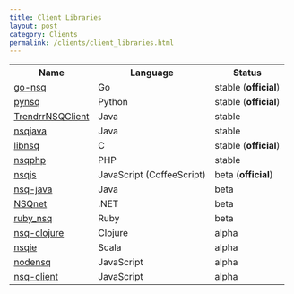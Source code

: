 ```yaml
--- 
title: Client Libraries
layout: post
category: Clients
permalink: /clients/client_libraries.html
---
```


<table class="table table-bordered">
  <tr>
    <th>Name</th>
    <th>Language</th>
    <th>Status</th>
  </tr>
  <tr class="success">
    <td><a href="https://github.com/bitly/go-nsq">go-nsq</a></td>
    <td>Go</td>
    <td>stable (<strong>official</strong>)</td>
  </tr>
  <tr class="success">
    <td><a href="https://github.com/bitly/pynsq">pynsq</a></td>
    <td>Python</td>
    <td>stable (<strong>official</strong>)</td>
  </tr>
  <tr class="success">
    <td><a href="https://github.com/dustismo/TrendrrNSQClient">TrendrrNSQClient</a></td>
    <td>Java</td>
    <td>stable</td>
  </tr>
  <tr class="success">
    <td><a href="https://github.com/domwong/nsqjava">nsqjava</a></td>
    <td>Java</td>
    <td>stable</td>
  </tr>
  <tr class="success">
    <td><a href="https://github.com/mreiferson/libnsq">libnsq</a></td>
    <td>C</td>
    <td>stable (<strong>official</strong>)</td>
  </tr>
  <tr class="success">
    <td><a href="https://github.com/davegardnerisme/nsqphp">nsqphp</a></td>
    <td>PHP</td>
    <td>stable</td>
  </tr>
  <tr class="info">
    <td><a href="https://github.com/dudleycarr/nsqjs">nsqjs</a></td>
    <td>JavaScript (CoffeeScript)</td>
    <td>beta (<strong>official</strong>)</td>
  </tr>
  <tr class="info">
    <td><a href="https://github.com/bitly/nsq-java">nsq-java</a></td>
    <td>Java</td>
    <td>beta</td>
  </tr>
  <tr class="info">
    <td><a href="https://github.com/ClothesHorse/NSQnet">NSQnet</a></td>
    <td>.NET</td>
    <td>beta</td>
  </tr>
  <tr class="info">
    <td><a href="https://github.com/ClarityServices/ruby_nsq">ruby_nsq</a></td>
    <td>Ruby</td>
    <td>beta</td>
  </tr>
  <tr class="warning">
    <td><a href="https://github.com/thieman/nsq-clojure">nsq-clojure</a></td>
    <td>Clojure</td>
    <td>alpha</td>
  </tr>
  <tr class="warning">
    <td><a href="https://github.com/anvie/nsqie">nsqie</a></td>
    <td>Scala</td>
    <td>alpha</td>
  </tr>
  <tr class="warning">
    <td><a href="https://github.com/phillro/nodensq">nodensq</a></td>
    <td>JavaScript</td>
    <td>alpha</td>
  </tr>
  <tr class="warning">
    <td><a href="https://github.com/jmanero/nsq-client">nsq-client</a></td>
    <td>JavaScript</td>
    <td>alpha</td>
  </tr>
</table>
